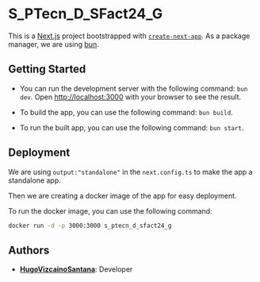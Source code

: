 # S_PTecn_D_SFact24_G

This is a [Next.js](https://nextjs.org) project bootstrapped with [`create-next-app`](https://nextjs.org/docs/app/api-reference/cli/create-next-app). As a package manager, we are using [bun](https://bun.sh).

## Getting Started

* You can run the development server with the following command: ```bun dev```. Open [http://localhost:3000](http://localhost:3000) with your browser to see the result.

* To build the app, you can use the following command: ```bun build```.

* To run the built app, you can use the following command: ```bun start```.

## Deployment

We are using ```output:"standalone"``` in the ```next.config.ts``` to make the app a standalone app.

Then we are creating a docker image of the app for easy deployment.

To run the docker image, you can use the following command:

```bash
docker run -d -p 3000:3000 s_ptecn_d_sfact24_g
```

## Authors

* [**HugoVizcainoSantana**](https://github.com/HugoVizcainoSantana): Developer
